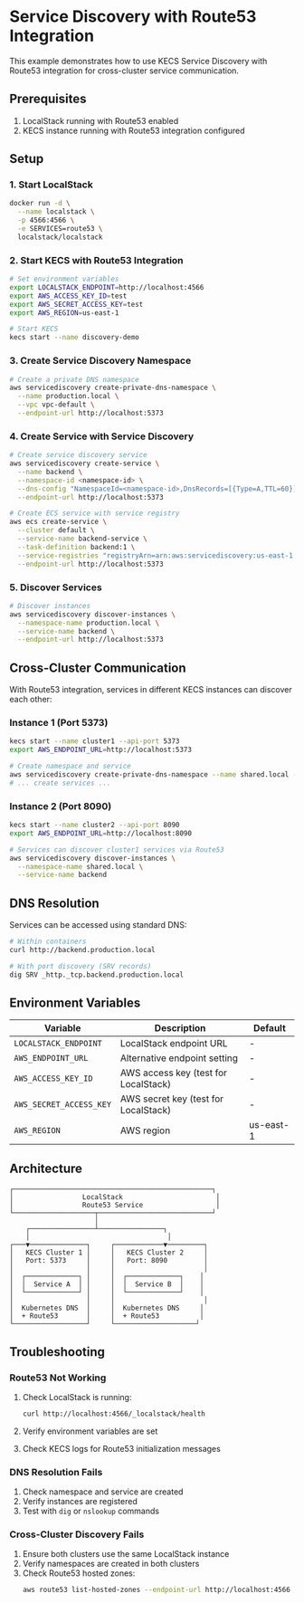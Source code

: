 # Service Discovery with Route53 Integration

This example demonstrates how to use KECS Service Discovery with Route53 integration for cross-cluster service communication.

## Prerequisites

1. LocalStack running with Route53 enabled
2. KECS instance running with Route53 integration configured

## Setup

### 1. Start LocalStack

```bash
docker run -d \
  --name localstack \
  -p 4566:4566 \
  -e SERVICES=route53 \
  localstack/localstack
```

### 2. Start KECS with Route53 Integration

```bash
# Set environment variables
export LOCALSTACK_ENDPOINT=http://localhost:4566
export AWS_ACCESS_KEY_ID=test
export AWS_SECRET_ACCESS_KEY=test
export AWS_REGION=us-east-1

# Start KECS
kecs start --name discovery-demo
```

### 3. Create Service Discovery Namespace

```bash
# Create a private DNS namespace
aws servicediscovery create-private-dns-namespace \
  --name production.local \
  --vpc vpc-default \
  --endpoint-url http://localhost:5373
```

### 4. Create Service with Service Discovery

```bash
# Create service discovery service
aws servicediscovery create-service \
  --name backend \
  --namespace-id <namespace-id> \
  --dns-config "NamespaceId=<namespace-id>,DnsRecords=[{Type=A,TTL=60}]" \
  --endpoint-url http://localhost:5373

# Create ECS service with service registry
aws ecs create-service \
  --cluster default \
  --service-name backend-service \
  --task-definition backend:1 \
  --service-registries "registryArn=arn:aws:servicediscovery:us-east-1:000000000000:service/<service-id>" \
  --endpoint-url http://localhost:5373
```

### 5. Discover Services

```bash
# Discover instances
aws servicediscovery discover-instances \
  --namespace-name production.local \
  --service-name backend \
  --endpoint-url http://localhost:5373
```

## Cross-Cluster Communication

With Route53 integration, services in different KECS instances can discover each other:

### Instance 1 (Port 5373)
```bash
kecs start --name cluster1 --api-port 5373
export AWS_ENDPOINT_URL=http://localhost:5373

# Create namespace and service
aws servicediscovery create-private-dns-namespace --name shared.local --vpc vpc-default
# ... create services ...
```

### Instance 2 (Port 8090)
```bash
kecs start --name cluster2 --api-port 8090
export AWS_ENDPOINT_URL=http://localhost:8090

# Services can discover cluster1 services via Route53
aws servicediscovery discover-instances \
  --namespace-name shared.local \
  --service-name backend
```

## DNS Resolution

Services can be accessed using standard DNS:

```bash
# Within containers
curl http://backend.production.local

# With port discovery (SRV records)
dig SRV _http._tcp.backend.production.local
```

## Environment Variables

| Variable | Description | Default |
|----------|-------------|---------|
| `LOCALSTACK_ENDPOINT` | LocalStack endpoint URL | - |
| `AWS_ENDPOINT_URL` | Alternative endpoint setting | - |
| `AWS_ACCESS_KEY_ID` | AWS access key (test for LocalStack) | - |
| `AWS_SECRET_ACCESS_KEY` | AWS secret key (test for LocalStack) | - |
| `AWS_REGION` | AWS region | us-east-1 |

## Architecture

```
┌─────────────────────────────────────────────────┐
│                 LocalStack                       │
│                 Route53 Service                  │
└────────────────────┬────────────────────────────┘
                     │
    ┌────────────────┴────────────────┐
    │                                  │
┌───▼──────────────┐     ┌────────────▼─────────┐
│   KECS Cluster 1 │     │   KECS Cluster 2     │
│   Port: 5373     │     │   Port: 8090         │
│                  │     │                      │
│  ┌─────────────┐ │     │  ┌─────────────┐    │
│  │  Service A  │ │     │  │  Service B  │    │
│  └─────────────┘ │     │  └─────────────┘    │
│                  │     │                      │
│  Kubernetes DNS  │     │  Kubernetes DNS     │
│  + Route53       │     │  + Route53          │
└──────────────────┘     └────────────────────┘
```

## Troubleshooting

### Route53 Not Working

1. Check LocalStack is running:
   ```bash
   curl http://localhost:4566/_localstack/health
   ```

2. Verify environment variables are set
3. Check KECS logs for Route53 initialization messages

### DNS Resolution Fails

1. Check namespace and service are created
2. Verify instances are registered
3. Test with `dig` or `nslookup` commands

### Cross-Cluster Discovery Fails

1. Ensure both clusters use the same LocalStack instance
2. Verify namespaces are created in both clusters
3. Check Route53 hosted zones:
   ```bash
   aws route53 list-hosted-zones --endpoint-url http://localhost:4566
   ```